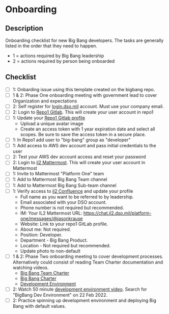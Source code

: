 # Onboarding

## Description
Onboarding checklist for new Big Bang developers. The tasks are generally listed in the order that they need to happen.
- 1 = actions required by Big Bang leadership
- 2 = actions required by person being onboarded

## Checklist
- [ ] 1: Onbarding issue using this template created on the bigbang repo.
- [ ] 1 & 2: Phase One onboarding meeting with government lead to cover Organization and expectations
- [ ] 2: Self register for [login.dso.mil](https://login.dso.mil/register) account. Must use your company email.
- [ ] 2: Login to [Repo1 Gitlab](https://repo1.dso.mil). This will create your user account in repo1
- [ ] 1: Update your [Repo1 Gitlab profile](https://repo1.dso.mil/-/profile)
    - Upload a unique avatar image
    - Create an access token with 1 year expiration date and select all scopes. Be sure to save the access token in a secure place.
- [ ] 1: In Repo1 add user to "big-bang" group as "developer"
- [ ] 1: Add access to AWS dev account and pass initial credentials to the user
- [ ] 2: Test your AWS dev account access and reset your password
- [ ] 2: Login to [il2 Mattermost](https://chat.il2.dso.mil). This will create your user account in Mattermost
- [ ] 1: Invite to Mattermost "Platform One" team
- [ ] 1: Add to Mattermost Big Bang Team channel
- [ ] 1: Add to Mattermost Big Bang Sub-team channel
- [ ] 1: Verify access to [il2 Confluence](https://confluence.il2.dso.mil) and update your profile
    - Full name as you want to be referred to by leadership.
    - Email associated with your DSO account.
    - Phone number is not required but recommended.
    - IM: Your IL2 Mattermost URL: https://chat.il2.dso.mil/platform-one/messages/@jasonkrause
    - Website: Link to your repo1 GitLab profile.
    - About me: Not required.
    - Position: Developer.
    - Department - Big Bang Product.
    - Location - Not required but recommended.
    - Update photo to non-default
- [ ] 1 & 2: Phase Two onboarding meeting to cover development processes. Alternatively could consist of reading Team Charter documentation and watching videos.
    - [Big Bang Team Charter](https://repo1.dso.mil/big-bang/internal/team-charter/-/tree/main/)
    - [Big Bang Charter](https://repo1.dso.mil/big-bang/charter)
    - [Development Environment](https://repo1.dso.mil/big-bang/bigbang/-/blob/master/docs/developer/development-environment.md)
- [ ] 2: Watch 50 minute [development environment video](https://confluence.il2.dso.mil/pages/viewpage.action?pageId=10161790). Search for "BigBang Dev Environment" on 22 Feb 2022.
- [ ] 2: Practice spinning up development environment and deploying Big Bang with default values.
